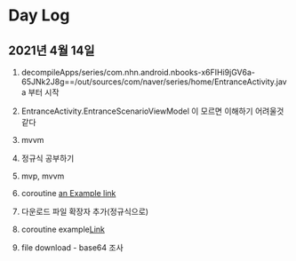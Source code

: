 # Day Log

## 2021년 4월 14일

1. decompileApps/series/com.nhn.android.nbooks-x6FIHi9jGV6a-65JNk2J8g==/out/sources/com/naver/series/home/EntranceActivity.java 부터 시작
1. EntranceActivity.EntranceScenarioViewModel 이 모르면 이해하기 어려울것 같다
1. mvvm

1. 정규식 공부하기
1. mvp, mvvm
1. coroutine [an Example link](https://tourspace.tistory.com/150?category=797357)
1. 다운로드 파일 확장자 추가(정규식으로)
1. coroutine example[Link](https://github.com/andreabresolin/KotlinCoroutinesExamples.git)
1. file download - base64 조사
